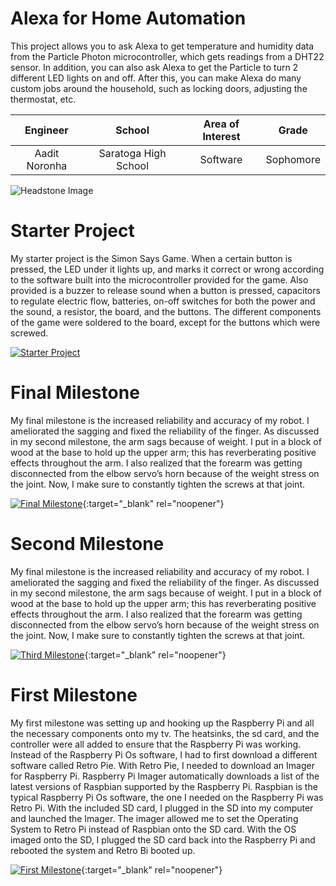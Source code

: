 ﻿# Alexa for Home Automation
This project allows you to ask Alexa to get temperature and humidity data from the Particle Photon microcontroller, which gets readings from a DHT22 sensor. In addition, you can also ask Alexa to get the Particle to turn 2 different LED lights on and off. After this, you can make Alexa do many custom jobs around the household, such as locking doors, adjusting the thermostat, etc.

| **Engineer** | **School** | **Area of Interest** | **Grade** |
|:--:|:--:|:--:|:--:|
| Aadit Noronha | Saratoga High School | Software | Sophomore

![Headstone Image](https://lh3.googleusercontent.com/pw/AM-JKLViqdJdjJvaxBJTmg5RLGRmwOTFj3Notd3NRrMl5RzB34ISUUNO6FgrW0owNzNHPq2G0PJiZr9jniK0U8lj3wyKJrbjEJOoYgMqcg0vSZlRzMUix3YqDVnJQv3tlq8BtCcCJVRwhnOPxVLrGS69qJs=s903-no?authuser=0)

# Starter Project

My starter project is the Simon Says Game. When a certain button is pressed, the LED under it lights up, and marks it correct or wrong according to the software built into the microcontroller provided for the game. Also provided is a buzzer to release sound when a button is pressed, capacitors to regulate electric flow, batteries, on-off switches for both the power and the sound, a resistor, the board, and the buttons. The different components of the game were soldered to the board, except for the buttons which were screwed. 

[![Starter Project](https://i3.ytimg.com/vi/maXB5fdWOFg/maxresdefault.jpg)](https://www.youtube.com/watch?v=maXB5fdWOFg)
 
# Final Milestone
My final milestone is the increased reliability and accuracy of my robot. I ameliorated the sagging and fixed the reliability of the finger. As discussed in my second milestone, the arm sags because of weight. I put in a block of wood at the base to hold up the upper arm; this has reverberating positive effects throughout the arm. I also realized that the forearm was getting disconnected from the elbow servo’s horn because of the weight stress on the joint. Now, I make sure to constantly tighten the screws at that joint. 

[![Final Milestone](https://res.cloudinary.com/marcomontalbano/image/upload/v1612573869/video_to_markdown/images/youtube--F7M7imOVGug-c05b58ac6eb4c4700831b2b3070cd403.jpg )](https://www.youtube.com/watch?v=F7M7imOVGug&feature=emb_logo "Final Milestone"){:target="_blank" rel="noopener"}

# Second Milestone
My final milestone is the increased reliability and accuracy of my robot. I ameliorated the sagging and fixed the reliability of the finger. As discussed in my second milestone, the arm sags because of weight. I put in a block of wood at the base to hold up the upper arm; this has reverberating positive effects throughout the arm. I also realized that the forearm was getting disconnected from the elbow servo’s horn because of the weight stress on the joint. Now, I make sure to constantly tighten the screws at that joint.

[![Third Milestone](https://res.cloudinary.com/marcomontalbano/image/upload/v1612574014/video_to_markdown/images/youtube--y3VAmNlER5Y-c05b58ac6eb4c4700831b2b3070cd403.jpg)](https://www.youtube.com/watch?v=y3VAmNlER5Y&feature=emb_logo "Second Milestone"){:target="_blank" rel="noopener"}
# First Milestone
  

My first milestone was setting up and hooking up the Raspberry Pi and all the necessary components onto my tv. The heatsinks, the sd card, and the controller were all added to ensure that the Raspberry Pi was working. Instead of the Raspberry Pi Os software, I had to first download a different software called Retro Pie. With Retro Pie, I needed to download an Imager for Raspberry Pi. Raspberry Pi Imager automatically downloads a list of the latest versions of Raspbian supported by the Raspberry Pi. Raspbian is the typical Raspberry Pi Os software, the one I needed on the Raspberry Pi was Retro Pi. With the included SD card, I plugged in the SD into my computer and launched the Imager. The imager allowed me to set the Operating System to Retro Pi instead of Raspbian onto the SD card. With the OS imaged onto the SD, I plugged the SD card back into the Raspberry Pi and rebooted the system and Retro Bi booted up.

[![First Milestone](https://res.cloudinary.com/marcomontalbano/image/upload/v1612574117/video_to_markdown/images/youtube--CaCazFBhYKs-c05b58ac6eb4c4700831b2b3070cd403.jpg)](https://www.youtube.com/watch?v=CaCazFBhYKs "First Milestone"){:target="_blank" rel="noopener"}
